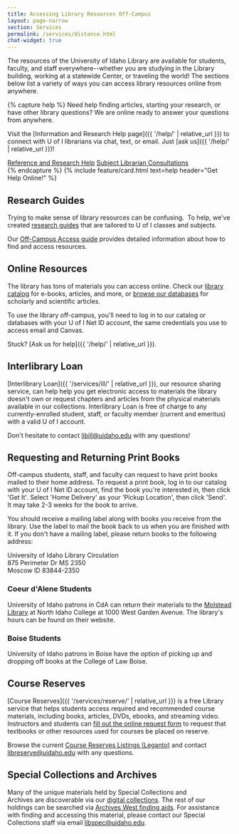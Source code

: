 ```yaml
---
title: Accessing Library Resources Off-Campus
layout: page-narrow
section: Services
permalink: /services/distance.html
chat-widget: true
---
```


The resources of the University of Idaho Library are available for students, faculty, and staff everywhere--whether you are studying in the Library building, working at a statewide Center, or traveling the world!
The sections below list a variety of ways you can access library resources online from anywhere.

{% capture help %}
Need help finding articles, starting your research, or have other library questions? 
We are online ready to answer your questions from anywhere.

Visit the [Information and Research Help page]({{ '/help/' | relative_url }}) to connect with U of I librarians via chat, text, or email. 
Just [ask us]({{ '/help/' | relative_url }})!

<div class="text-center mb-2">
<a href="{{ '/help/' | relative_url }}" class="btn btn-outline-pride-gold m-2">Reference and Research Help</a>
<a href="{{ '/help/research.html' | relative_url }}" class="btn btn-outline-pride-gold m-2">Subject Librarian Consultations</a>
</div>
{% endcapture %}
{% include feature/card.html text=help header="Get Help Online!" %}

## Research Guides 

Trying to make sense of library resources can be confusing. 
To help, we've created [research guides](https://libguides.uidaho.edu/?b=s) that are tailored to U of I classes and subjects.

Our [Off-Campus Access guide](https://libguides.uidaho.edu/Distance_Education) provides detailed information about how to find and access resources.

## Online Resources 

The library has tons of materials you can access online. 
Check our [library catalog](https://alliance-uidaho.primo.exlibrisgroup.com/discovery/search?vid=01ALLIANCE_UID:UID) for e-books, articles, and more, or [browse our databases](https://libguides.uidaho.edu/az/databases?) for scholarly and scientific articles.

To use the library off-campus, you'll need to log in to our catalog or databases with your U of I Net ID account, the same credentials you use to access email and Canvas. 

Stuck? [Ask us for help]({{ '/help/' | relative_url }}).

## Interlibrary Loan

[Interlibrary Loan]({{ '/services/ill/' | relative_url }}), our resource sharing service, can help help you get electronic access to materials the library doesn't own or request chapters and articles from the physical materials available in our collections. Interlibrary Loan is free of charge to any currently-enrolled student, staff, or faculty member (current and emeritus) with a valid U of I account. 

Don't hesitate to contact <libill@uidaho.edu> with any questions!

## Requesting and Returning Print Books

Off-campus students, staff, and faculty can request to have print books mailed to their home address. To request a print book, log in to our catalog with your U of I Net ID account, find the book you're interested in, then click 'Get It'. Select 'Home Delivery' as your 'Pickup Location', then click 'Send'. It may take 2-3 weeks for the book to arrive.

You should receive a mailing label along with books you receive from the library. Use the label to mail the book back to us when you are finished with it. If you don't have a mailing label, please return books to the following address: 

University of Idaho Library Circulation  
875 Perimeter Dr MS 2350  
Moscow ID  83844-2350

### Coeur d'Alene Students

University of Idaho patrons in CdA can return their materials to the [Molstead Library](https://www.nic.edu/websites/default.aspx?dpt=38&pageId=6245) at North Idaho College at 1000 West Garden Avenue.  The library's hours can be found on their website. 

### Boise Students
University of Idaho patrons in Boise have the option of picking up and dropping off books at the College of Law Boise. 

## Course Reserves

[Course Reserves]({{ '/services/reserve/' | relative_url }}) is a free Library service that helps students access required and recommended course materials, including books, articles, DVDs, ebooks, and streaming video. Instructors and students can [fill out the online request form](https://uidaho.co1.qualtrics.com/jfe/form/SV_d3UL6u0pxEGpZs2) to request that textbooks or other resources used for courses be placed on reserve.

Browse the current [Course Reserves Listings (Leganto)](https://alliance-uidaho.alma.exlibrisgroup.com/leganto/public/01ALLIANCE_UID/searchlists) and contact <libreserve@uidaho.edu> with any questions.

## Special Collections and Archives

Many of the unique materials held by Special Collections and Archives are discoverable via our [digital collections](https://www.lib.uidaho.edu/digital/). 
The rest of our holdings can be searched via [Archives West finding aids](https://archiveswest.orbiscascade.org/search.php?r=idu). 
For assistance with finding and accessing this material, please contact our Special Collections staff via email <libspec@uidaho.edu>.
